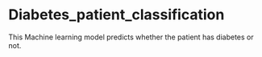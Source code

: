 # Diabetes_patient_classification
This Machine learning model predicts whether the patient has diabetes or not.
